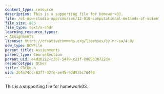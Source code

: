 ```yaml
---
content_type: resource
description: This is a supporting file for homework03.
file: /ol-ocw-studio-app/courses/12-010-computational-methods-of-scientific-programming-fall-2011/3b4a74cc83f702feae4593d925c76448_CBike.h
file_size: 803
file_type: text/x-chdr
learning_resource_types:
- Assignments
license: https://creativecommons.org/licenses/by-nc-sa/4.0/
ocw_type: OCWFile
parent_title: Assignments
parent_type: CourseSection
parent_uid: e4d10212-c3b7-5470-c21f-8d65b30722d4
resourcetype: Other
title: CBike.h
uid: 3b4a74cc-83f7-02fe-ae45-93d925c76448
---
```

This is a supporting file for homework03.